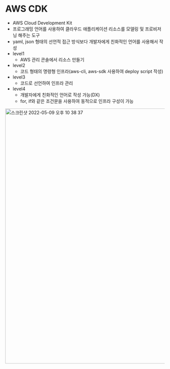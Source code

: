 # AWS CDK
- AWS Cloud Development Kit
- 프로그래밍 언어를 사용하여 클라우드 애플리케이션 리소스를 모델링 및 프로비저닝 해주는 도구
- yaml, json 형태의 선언적 접근 방식보다 개발자에게 친화적인 언어를 사용해서 작성
- level1
  - AWS 관리 콘솔에서 리소스 만들기
- level2
  - 코드 형태의 명령형 인프라(aws-cli, aws-sdk 사용하여 deploy script 작성)
- level3
  - 코드로 선언하여 인프라 관리
- level4
  - 개발자에게 친화적인 언어로 작성 가능(DX)
  - for, if와 같은 조건문을 사용하여 동적으로 인프라 구성이 가능

<img width="805" alt="스크린샷 2022-05-09 오후 10 38 37" src="https://user-images.githubusercontent.com/65120581/167422332-3e97e034-410f-42bc-be86-5ef43b788de9.png">
